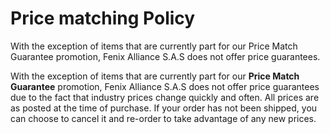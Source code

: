 # Price matching Policy

With the exception of items that are currently part for our Price Match Guarantee promotion, Fenix Alliance S.A.S does not offer price guarantees.


With the exception of items that are currently part for our **Price Match Guarantee** promotion, Fenix Alliance S.A.S does not offer price guarantees due to the fact that industry prices change quickly and often. All prices are as posted at the time of purchase. If your order has not been shipped, you can choose to cancel it and re-order to take advantage of any new prices.